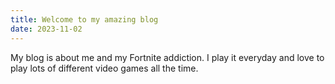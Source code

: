 ```yaml
---
title: Welcome to my amazing blog
date: 2023-11-02
---
```

My blog is about me and my Fortnite addiction.
I play it everyday and love to play lots of different video games all the time.
